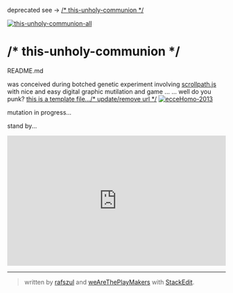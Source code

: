 deprecated see -> [/* this-unholy-communion */](https://github.com/noviceapp-com/this-unholy-communion)

[![this-unholy-communion-all](https://s3-us-west-2.amazonaws.com/s.cdpn.io/73058/init-comp-003-01-all-01_cleaned-defs.svg)](https://github.com/noviceapp-com/this-unholy-communion)

# /* this-unholy-communion */

README.md

was conceived during botched genetic experiment involving [scrollpath.js](https://github.com/JoelBesada/scrollpath) with nice and easy digital graphic mutilation and game ...
... well do you punk?
[this is a template file.../* update/remove url */](https://github.com/weAreThePlayMakers/this-unholy-communion-000-00)
[![ecceHomo-2013](https://s3-us-west-2.amazonaws.com/s.cdpn.io/73058/ecceHomoIcon2013.jpg)](http://noviceapp.com/eccehomo/#/)

mutation in progress...

stand by...

<iframe scrolling="no" src="https://w.soundcloud.com/player/?url=https%3A//api.soundcloud.com/playlists/39962804&auto_play=true&hide_related=false&show_comments=true&show_user=true&show_reposts=false&visual=true" frameborder="no" height="300" width="100%"></iframe>

---

> written by [rafszul](https://github.com/rafszul) and [weAreThePlayMakers](http://wearetheplaymakers.com/) with [StackEdit](https://stackedit.io/).
